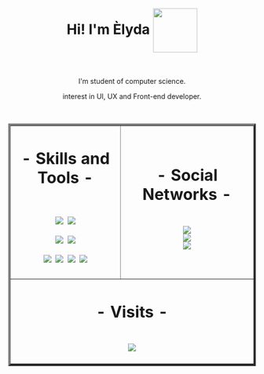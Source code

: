 <h1 align="center"> Hi! I'm Èlyda  <img align="center" src='https://user-images.githubusercontent.com/5713670/87202985-820dcb80-c2b6-11ea-9f56-7ec461c497c3.gif' width='90'> </h1>

<br/>
    <p align="center" height="100">I'm student of computer science.<p/>
    <p align="center" height="100">interest in UI, UX and Front-end developer.<p/>
     
<br/>

<table border="4px" >
  <tr align="center" >
    <td width="600" >
        <h1 align="center">- Skills and Tools -<h1/>
          <img src ="https://img.shields.io/badge/Windows-0078D6?style=for-the-badge&logo=windows&logoColor=white">
          <img src ="https://img.shields.io/badge/Ubuntu-E95420?style=for-the-badge&logo=ubuntu&logoColor=white">
          <br/>
          <img src ="https://img.shields.io/badge/Figma-F24E1E?style=for-the-badge&logo=figma&logoColor=white">
          <img src ="https://img.shields.io/badge/Visual_Studio_Code-0078D4?style=for-the-badge&logo=visual%20studio%20code&logoColor=white">
          <br/>
          <img src ="https://img.shields.io/badge/HTML5-E34F26?style=for-the-badge&logo=html5&logoColor=white">
          <img src ="https://img.shields.io/badge/CSS3-1572B6?style=for-the-badge&logo=css3&logoColor=white">
          <img src ="https://img.shields.io/badge/JavaScript-F7DF1E?style=for-the-badge&logo=javascript&logoColor=black">
          <img src ="https://img.shields.io/badge/-00599C?style=for-the-badge&logo=C&logoColor=white">       
    </td>
    <td width="580">
      <h1 align="center">- Social Networks -<h1/>
         <a align="center" href="mailto:elydarodrigues66@gmail.com" ><img src ="https://img.shields.io/badge/Gmail-D14836?style=for-the-badge&logo=gmail&logoColor=white"></a>
        <br/>
        <a align="center" href="https://www.linkedin.com/in/%C3%A9lyda-rodrigues-1187a3178/" ><img src ="https://img.shields.io/badge/LinkedIn-0077B5?style=for-the-badge&logo=linkedin&logoColor=white"></a>
        <br/>
        <a align="center" href="https://www.instagram.com/e_l_y_d_a/" ><img src ="https://img.shields.io/badge/Instagram-E4405F?style=for-the-badge&logo=instagram&logoColor=white"></a>
    </td>
  </tr>
   <tr>
     <td width="600" height="100" colspan="2" align="center">
        <h1 align="center">- Visits -<h1/>
        <img align="center" src ="https://profile-counter.glitch.me/elyda66/count.svg">
     </td>
  </tr>
</table>

